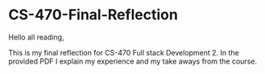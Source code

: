# CS-470-Final-Reflection

Hello all reading,

This is my final reflection for CS-470 Full stack Development 2. In the provided PDF I explain my experience and my take aways from the course.
